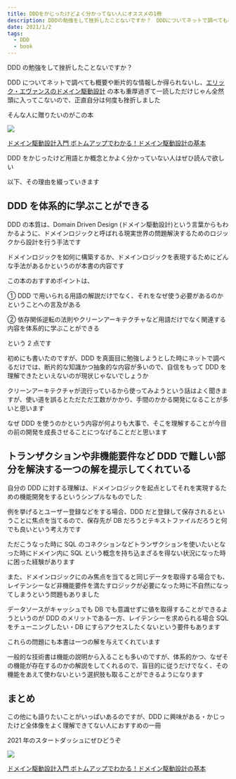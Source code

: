 ```yaml
---
title: DDDをかじったけどよく分かってない人にオススメの1冊
description: DDDの勉強をして挫折したことないですか？　DDDについてネットで調べても概要や断片的な情報しか得られないし、エリック・エヴァンスのドメイン駆動設計の本も重厚過ぎて一読しただけじゃん全然頭に入ってこないので、正直自分は何度も挫折しました...
date: 2021/1/2
tags:
  - DDD
  - book
---
```


DDD の勉強をして挫折したことないですか？

DDD についてネットで調べても概要や断片的な情報しか得られないし、[エリック・エヴァンスのドメイン駆動設計](https://amzn.to/2WYYQJ8) の本も重厚過ぎて一読しただけじゃん全然頭に入ってこないので、正直自分は何度も挫折しました

そんな人に贈りたいのがこの本

<a target="_blank"  href="https://www.amazon.co.jp/gp/product/B082WXZVPC/ref=as_li_tl?ie=UTF8&camp=247&creative=1211&creativeASIN=B082WXZVPC&linkCode=as2&tag=planetmeron06-22&linkId=c4658769bc85d35b50222f19650c1407"><img border="0" src="//ws-fe.amazon-adsystem.com/widgets/q?_encoding=UTF8&MarketPlace=JP&ASIN=B082WXZVPC&ServiceVersion=20070822&ID=AsinImage&WS=1&Format=_SL250_&tag=planetmeron06-22" ></a><img src="//ir-jp.amazon-adsystem.com/e/ir?t=planetmeron06-22&l=am2&o=9&a=B082WXZVPC" width="1" height="1" border="0" alt="" style="border:none !important; margin:0px !important;" />

<a target="_blank" href="https://www.amazon.co.jp/gp/product/B082WXZVPC/ref=as_li_tl?ie=UTF8&camp=247&creative=1211&creativeASIN=B082WXZVPC&linkCode=as2&tag=planetmeron06-22&linkId=bb32048e9c82b435707ec59a236af63c">ドメイン駆動設計入門 ボトムアップでわかる！ドメイン駆動設計の基本</a><img src="//ir-jp.amazon-adsystem.com/e/ir?t=planetmeron06-22&l=am2&o=9&a=B082WXZVPC" width="1" height="1" border="0" alt="" style="border:none !important; margin:0px !important;" />

DDD をかじったけど用語とか概念とかよく分かっていない人はぜひ読んで欲しい

以下、その理由を綴っていきます

## DDD を体系的に学ぶことができる

DDD の本質は、Domain Driven Design (ドメイン駆動設計)という言葉からもわかるように、ドメインロジックと呼ばれる現実世界の問題解決するためのロジックから設計を行う手法です

ドメインロジックを如何に構築するか、ドメインロジックを表現するためにどんな手法があるかというのが本書の内容です

この本のおすすめポイントは、

① DDD で用いられる用語の解説だけでなく、それをなぜ使う必要があるのかということへの言及がある

② 依存関係逆転の法則やクリーンアーキテクチャなど用語だけでなく関連する内容を体系的に学ぶことができる

という 2 点です

初めにも書いたのですが、DDD を真面目に勉強しようとした時にネットで調べるだけでは、断片的な知識かつ抽象的な内容が多いので、自信をもって DDD を理解できたといえないのが現状じゃないでしょうか

クリーンアーキテクチャが流行っているから使ってみようという話はよく聞きますが、使い道を誤るとただただ工数がかかり、手間のかかる開発になることが多いと思います

なぜ DDD を使うのかという内容が何よりも大事で、そこを理解することが今目の前の開発を成長させることにつなげることだと思います

## トランザクションや非機能要件など DDD で難しい部分を解決する一つの解を提示してくれている

自分の DDD に対する理解は、ドメインロジックを起点としてそれを実現するための機能開発をするというシンプルなものでした

例を挙げるとユーザー登録などをする場合、DDD だと登録して保存されるということに焦点を当てるので、保存先が DB だろうとテキストファイルだろうと何でも良いという考え方です

ただこうなった時に SQL のコネクションなどトランザクションを使いたいとなった時にドメイン内に SQL という概念を持ち込まざるを得ない状況になった時に困った経験があります

また、ドメインロジックにのみ焦点を当てると同じデータを取得する場合でも、レイテンシーなど非機能要件を満たすロジックが必要になった時に不自然になってしまうという問題もありました

データソースがキャッシュでも DB でも意識せずに値を取得することができるようというのが DDD のメリットである一方、レイテンシーを求められる場合 SQL をチューニングしたい・DB にすらアクセスしたくないという要件もあります

これらの問題にも本書は一つの解を与えてくれています

一般的な技術書は機能の説明から入ることも多いのですが、体系的かつ、なぜその機能が存在するのかの解説をしてくれるので、盲目的に従うだけでなく、その機能をあえて使わないという選択肢も取ることができるようになります

## まとめ

この他にも語りたいことがいっぱいあるのですが、DDD に興味がある・かじったけど全体像をよく理解できてない人におすすめの一冊

2021 年のスタートダッシュにぜひどうぞ

<a target="_blank"  href="https://www.amazon.co.jp/gp/product/B082WXZVPC/ref=as_li_tl?ie=UTF8&camp=247&creative=1211&creativeASIN=B082WXZVPC&linkCode=as2&tag=planetmeron06-22&linkId=c4658769bc85d35b50222f19650c1407"><img border="0" src="//ws-fe.amazon-adsystem.com/widgets/q?_encoding=UTF8&MarketPlace=JP&ASIN=B082WXZVPC&ServiceVersion=20070822&ID=AsinImage&WS=1&Format=_SL250_&tag=planetmeron06-22" ></a><img src="//ir-jp.amazon-adsystem.com/e/ir?t=planetmeron06-22&l=am2&o=9&a=B082WXZVPC" width="1" height="1" border="0" alt="" style="border:none !important; margin:0px !important;" />

<a target="_blank" href="https://www.amazon.co.jp/gp/product/B082WXZVPC/ref=as_li_tl?ie=UTF8&camp=247&creative=1211&creativeASIN=B082WXZVPC&linkCode=as2&tag=planetmeron06-22&linkId=bb32048e9c82b435707ec59a236af63c">ドメイン駆動設計入門 ボトムアップでわかる！ドメイン駆動設計の基本</a><img src="//ir-jp.amazon-adsystem.com/e/ir?t=planetmeron06-22&l=am2&o=9&a=B082WXZVPC" width="1" height="1" border="0" alt="" style="border:none !important; margin:0px !important;" />
